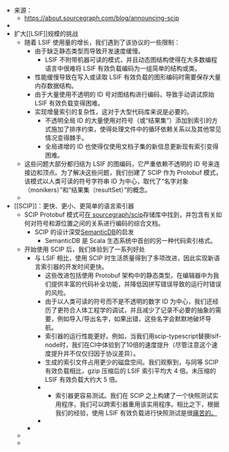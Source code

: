 - 来源：
	- https://about.sourcegraph.com/blog/announcing-scip
-
- 扩大[[LSIF]]规模的挑战
	- 随着 LSIF 使用量的增长，我们遇到了该协议的一些限制：
		- 由于缺乏静态类型而导致开发速度缓慢。
			- LSIF 不附带机器可读的模式，并且动态图结构使得在大多数编程语言中很难将 LSIF 有效负载编码为一组简单的结构或类。
		- 性能缓慢导致在写入或读取 LSIF 有效负载的图形编码时需要保存大量内存数据结构。
		- 由于大量使用不透明的 ID 号对图结构进行编码，导致手动调试原始 LSIF 有效负载变得困难。
		- 实现增量索引的复杂性，这对于大型代码库来说是必要的。
			- 不透明全局 ID 的大量使用对符号（或“结果集”）添加到索引的方式施加了排序约束，使得处理文件中的循环依赖关系以及其他常见情况变得棘手。
			- 全局递增的 ID 也使得仅使用文档子集的新信息更新现有索引变得困难。
	- 这些问题大部分都归结为 LSIF 的图编码，它严重依赖不透明的 ID 号来连接边和顶点。为了解决这些问题，我们创建了 SCIP 作为 Protobuf 模式，该模式以人类可读的符号字符串 ID 为中心，取代了“名字对象（monikers）”和“结果集（resultSet）”的概念。
	-
- [[SCIP]]：更快、更小、更简单的语言索引器
	- SCIP Protobuf 模式可[在 sourcegraph/scip](https://sourcegraph.com/github.com/sourcegraph/scip/-/blob/scip.proto)存储库中找到，并包含有关如何对符号和源位置之间的关系进行编码的综合文档。
		- SCIP 的设计深受[SemanticDB](https://scalameta.org/docs/semanticdb/specification.html)的启发
			- SemanticDB 是 Scala 生态系统中首创的另一种代码索引格式。
	- 开始使用 SCIP 后，我们体验到了一系列好处
		- 与 LSIF 相比，使用 SCIP 时生活质量得到了多项改进，因此实现新语言索引器的开发时间更快。
			- 这些改进包括使用 Protobuf 架构中的静态类型，在编辑器中为我们提供丰富的代码补全功能，并降低因拼写错误导致的运行时错误的风险。
			- 由于以人类可读的符号而不是不透明的数字 ID 为中心，我们还经历了更符合人体工程学的调试，并且减少了记录不必要的抽象的需要，例如导入/导出名字，如果出错，这些名字会默默地破坏导航。
			- 索引器的运行性能更好。例如，当我们用scip-typescript替换lsif-node时，我们在CI中体验到了10倍的速度提升（尽管注意这个速度提升并不仅仅归因于协议差异）。
			- 生成的索引文件占用更少的磁盘空间。我们观察到，与同等 SCIP 有效负载相比，gzip 压缩后的 LSIF 索引平均大 4 倍。未压缩的 LSIF 有效负载大约大 5 倍。
			- - 索引器更容易测试。我们在 SCIP 之上构建了一个快照测试实用程序，我们可以跨索引器重用该实用程序。相比之下，根据我们的经验，使用 LSIF 有效负载进行快照测试是很[痛苦的。](https://github.com/sourcegraph/scip/pull/27/files#diff-9c76847e0d19bedf4d9afbdfbe5e11046b73d78c80437d6adf7c6e7704052c66R23)
			-
		-
	-
	-
